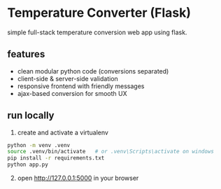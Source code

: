 # Temperature Converter (Flask)

simple full-stack temperature conversion web app using flask.

## features
- clean modular python code (conversions separated)
- client-side & server-side validation
- responsive frontend with friendly messages
- ajax-based conversion for smooth UX

## run locally
1. create and activate a virtualenv
```bash
python -m venv .venv
source .venv/bin/activate   # or .venv\Scripts\activate on windows
pip install -r requirements.txt
python app.py
```
2. open http://127.0.0.1:5000 in your browser

